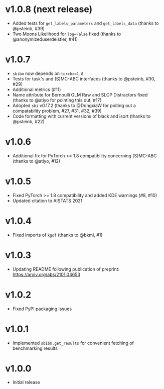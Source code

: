 # v1.0.8 (next release)

-  Added tests for `get_labels_parameters` and `get_labels_data` (thanks to @psteinb, #39)
-  Two Moons Likelihood for `log=False` fixed (thanks to @anonymizeduserdeistler, #41)


# v1.0.7

- `sbibm` now depends on `torch>=1.8`
- Tests for task's and (S)MC-ABC interfaces (thanks to @psteinb, #30, #29)
- Additional metrics (#11)
- Name attribute for Bernoulli GLM Raw and SLCP Distractors fixed (thanks to @atiyo for pointing this out, #17)
- Adopted `sbi` v0.17.2 (thanks to @DongxiaW for poiting out a compatability problem, #27, #31, #32, #39)
- Code formatting with current versions of black and isort (thanks to @psteinb, #22)


# v1.0.6

- Additional fix for PyTorch >= 1.8 compatibility concerning (S)MC-ABC (thanks to @atiyo, #12)


# v1.0.5

- Fixed PyTorch >= 1.8 compatibility and added KDE warnings (#8, #10)
- Updated citation to AISTATS 2021


# v1.0.4

- Fixed imports of `kgof` (thanks to @bkmi, #1)


# v1.0.3

- Updating README following publication of preprint: https://arxiv.org/abs/2101.04653


# v1.0.2

- Fixed PyPI packaging issues


# v1.0.1

- Implemented `sbibm.get_results` for convenient fetching of benchmarking results


# v1.0.0

- Initial release
